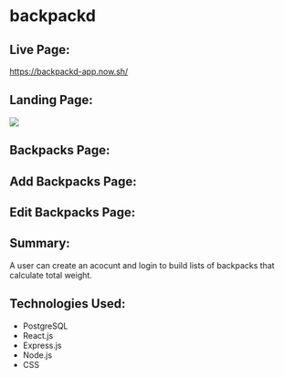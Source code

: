 <!-- The name of your app at the top of the file -->
# backpackd #

<!-- A link to your live app -->
## Live Page: ##
https://backpackd-app.now.sh/

<!-- Screenshot(s) of your app. This makes your app description much easier to understand. -->

## Landing Page: ##

![](images/Landing_page_1.jpg=250x250)

## Backpacks Page: ##


## Add Backpacks Page: ##

## Edit Backpacks Page: ##

<!-- A summary section. This should have a concise explanation of what your app does. Try to frame this from the standpoint of what the user does, or what the app enables for the user. -->

## Summary: ##
A user can create an acocunt and login to build lists of backpacks that calculate total weight.

<!-- A section on the technology used. For your capstone, this is fairly simple (HTML/CSS/JavaScript/jQuery) but it's still good to list out the key technologies -->

## Technologies Used: ##

* PostgreSQL
* React.js
* Express.js
* Node.js
* CSS

